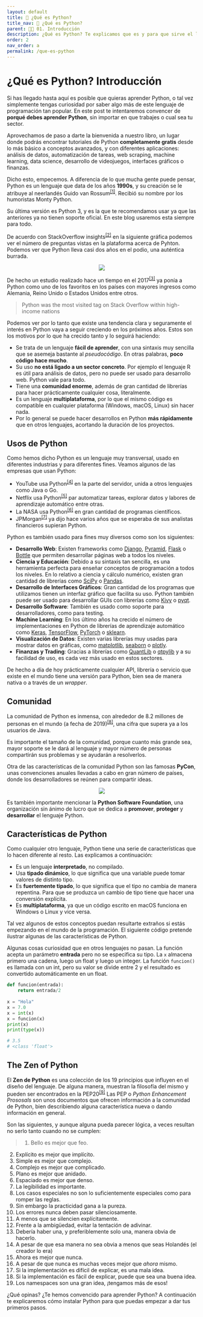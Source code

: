 ```yaml
---
layout: default
title: 📗 ¿Qué es Python?
title_nav: 📗 ¿Qué es Python?
parent: 🕺🏻 01. Introducción
description: ¿Qué es Python? Te explicamos que es y para que sirve el lenguaje de programación Python. También porque es tan usado y porque cada vez hay más gente que lo usa. Es un lenguaje de programación fácil de usar, multiplataforma y con una comunidad de desarrolladores enorme.
order: 2
nav_order: a
permalink: /que-es-python
---
```


# ¿Qué es Python? Introducción

Si has llegado hasta aquí es posible que quieras aprender Python, o tal vez simplemente tengas curiosidad por saber algo más de este lenguaje de programación tan popular. En este post te intentaremos convencer de **porqué debes aprender Python**, sin importar en que trabajes o cual sea tu sector.

Aprovechamos de paso a darte la bienvenida a nuestro libro, un lugar donde podrás encontrar tutoriales de Python **completamente gratis** desde lo más básico a conceptos avanzados, y con diferentes aplicaciones: análisis de datos, automatización de tareas, web scraping, machine learning, data science, desarrollo de videojuegos, interfaces gráficos o finanzas.

Dicho esto, empecemos. A diferencia de lo que mucha gente puede pensar, Python es un lenguaje que data de los años **1990s**, y su creación se le atribuye al neerlandés Guido van Rossum<sup><a href="https://es.wikipedia.org/wiki/Guido_van_Rossum" target="_blank" rel="noopener noreferrer">[1]</a></sup>. Recibió su nombre por los humoristas Monty Python.

Su última versión es Python 3, y es la que te recomendamos usar ya que las anteriores ya no tienen soporte oficial. En este blog usaremos esta siempre para todo.

De acuerdo con StackOverflow insights<sup><a href="https://insights.stackoverflow.com/trends" target="_blank" rel="noopener noreferrer">[2]</a></sup> en la siguiente gráfica podemos ver el número de preguntas vistas en la plataforma acerca de Pyhton. Podemos ver que Python lleva casi dos años en el podio, una auténtica burrada.

<center><img src="https://github.com/ellibrodepython/blog/blob/main/img/python-evolution.png?raw=true"></center>

De hecho un estudio realizado hace un tiempo en el 2017<sup><a href="https://stackoverflow.blog/2017/09/06/incredible-growth-python/" target="_blank" rel="noopener noreferrer">[3]</a></sup> ya ponía a Python como uno de los favoritos en los países con mayores ingresos como Alemania, Reino Unido o Estados Unidos entre otros.

> Python was the most visited tag on Stack Overflow within high-income nations

Podemos ver por lo tanto que existe una tendencia clara y seguramente el interés en Python vaya a seguir creciendo en los próximos años. Estos son los motivos por lo que ha crecido tanto y lo seguirá haciendo:
* Se trata de un lenguaje **fácil de aprender**, con una sintaxis muy sencilla que se asemeja bastante al *pseudocódigo*. En otras palabras, **poco código hace mucho**.
* Su uso **no está ligado a un sector concreto**. Por ejemplo el lenguaje R es útil para análisis de datos, pero no puede ser usado para desarrollo web. Python vale para todo.
* Tiene una **comunidad enorme**, además de gran cantidad de librerías para hacer prácticamente cualquier cosa, literalmente.
* Es un lenguaje **multiplataforma**, por lo que el mismo código es compatible en cualquier plataforma (Windows, macOS, Linux) sin hacer nada.
* Por lo general se puede hacer desarrollos en Python **más rápidamente** que en otros lenguajes, acortando la duración de los proyectos.

## Usos de Python
Como hemos dicho Python es un lenguaje muy transversal, usado en diferentes industrias y para diferentes fines. Veamos algunos de las empresas que usan Python:
* YouTube usa Python<sup><a href="http://highscalability.com/youtube-architecture" target="_blank" rel="noopener noreferrer">[4]</a></sup> en la parte del servidor, unida a otros lenguajes como Java o Go.
* Netflix usa Python<sup><a href="https://www.genbeta.com/desarrollo/netflix-explica-donde-como-utiliza-python-aprendizaje-automatico-automatizacion-pasando-seguridad" target="_blank" rel="noopener noreferrer">[5]</a></sup> par automatizar tareas, explorar datos y labores de aprendizaje automático entre otras.
* La NASA usa Python<sup><a href="https://code.nasa.gov/" target="_blank" rel="noopener noreferrer">[6]</a></sup> en gran cantidad de programas científicos.
* JPMorgan<sup><a href="https://www.enterprisetimes.co.uk/2018/10/10/jpmorgan-wants-its-financial-analysts-to-be-able-to-code/" target="_blank" rel="noopener noreferrer">[7]</a></sup> ya dijo hace varios años que se esperaba de sus analistas financieros supieran Python.

Python es también usado para fines muy diversos como son los siguientes:
* **Desarrollo Web**: Existen frameworks como [Django](http://www.djangoproject.com/ "Django"), [Pyramid](http://www.pylonsproject.org/ "Pyramid"), [Flask](http://flask.pocoo.org/ "Flask") o [Bottle](http://bottlepy.org/ "Bottle") que permiten desarrollar páginas web a todos los niveles.
* **Ciencia y Educación**: Debido a su sintaxis tan sencilla, es una herramienta perfecta para enseñar conceptos de programación a todos los niveles. En lo relativo a ciencia y cálculo numérico, existen gran cantidad de librerías como [SciPy](http://scipy.org/ "SciPy") o [Pandas](http://pandas.pydata.org/ "Pandas").
* **Desarrollo de Interfaces Gráficos**: Gran cantidad de los programas que utilizamos tienen un interfaz gráfico que facilita su uso. Python también puede ser usado para desarrollar GUIs con librerías como [Kivy](http://kivy.org/ "Kivy") o [pyqt](http://www.riverbankcomputing.co.uk/software/pyqt/intro "pyqt").
* **Desarrollo Software**: También es usado como soporte para desarrolladores, como para testing.
* **Machine Learning**: En los último años ha crecido el número de implementaciones en Python de librerías de aprendizaje automático como [Keras](https://keras.io/ "Keras"), [TensorFlow](https://www.tensorflow.org/ "TensorFlow"), [PyTorch](https://pytorch.org/ "PyTorch") o [sklearn](https://scikit-learn.org/ "sklearn").
* **Visualización de Datos**: Existen varias librerías muy usadas para mostrar datos en gráficas, como [matplotlib](https://matplotlib.org/ "matplotlib"), [seaborn](https://seaborn.pydata.org/ "seaborn") o [plotly](https://plot.ly/python/ "plotly").
* **Finanzas y Trading**: Gracias a librerías como [QuantLib](https://www.quantlib.org/ "QuantLib") o  [qtpylib](https://qtpylib.io/docs/latest/ "qtpylib") y a su facilidad de uso, es cada vez más usado en estos sectores.

De hecho a día de hoy prácticamente cualquier API, librería o servicio que existe en el mundo tiene una versión para Python, bien sea de manera nativa o a través de un *wrapper*.

## Comunidad

La comunidad de Python es inmensa, con alrededor de 8.2 millones de personas en el mundo (a fecha de 2019)<sup><a href="https://www.zdnet.com/article/programming-languages-python-developers-now-outnumber-java-ones/" target="_blank" rel="noopener noreferrer">[8]</a></sup>, una cifra que supera ya a los usuarios de Java.

Es importante el tamaño de la comunidad, porque cuanto más grande sea, mayor soporte se le dará al lenguaje y mayor número de personas compartirán sus problemas y se ayudarán a resolverlos.

Otra de las características de la comunidad Python son las famosas **PyCon**, unas convenciones anuales llevadas a cabo en gran número de países, donde los desarrolladores se reúnen para compartir ideas.

<center><img src="https://github.com/ellibrodepython/blog/blob/main/img/python-conf.png?raw=true"></center>


Es también importante mencionar la **Python Software Foundation**, una organización sin ánimo de lucro que se dedica a **promover**, **proteger** y **desarrollar** el lenguaje Python.



## Características de Python

Como cualquier otro lenguaje, Python tiene una serie de características que lo hacen diferente al resto. Las explicamos a continuación:
* Es un lenguaje **interpretado**, no compilado.
* Usa **tipado dinámico**, lo que significa que una variable puede tomar valores de distinto tipo.
* Es **fuertemente tipado**, lo que significa que el tipo no cambia de manera repentina. Para que se produzca un cambio de tipo tiene que hacer una conversión explícita.
* Es **multiplataforma**, ya que un código escrito en macOS funciona en Windows o Linux y vice versa.

Tal vez algunos de estos conceptos puedan resultarte extraños si estás empezando en el mundo de la programación. El siguiente código pretende ilustrar algunas de las características de Python.

Algunas cosas curiosidad que en otros lenguajes no pasan. La función acepta un parámetro **entrada** pero no se especifica su tipo. La `x` almacena primero una cadena, luego un float y luego un integer. La función `funcion()` es llamada con un int, pero su valor se divide entre 2 y el resultado es convertido automáticamente en un float.
```python
def funcion(entrada):
    return entrada/2 
    
x = "Hola"
x = 7.0
x = int(x)
x = funcion(x)
print(x)
print(type(x))

# 3.5
# <class 'float'>
```

## The Zen of Python
El **Zen de Python** es una colección de los 19 principios que influyen en el diseño del lenguaje. De alguna manera, muestran la filosofía del mismo y pueden ser encontrados en la PEP20<sup><a href="https://www.python.org/dev/peps/pep-0020/" target="_blank" rel="noopener noreferrer">[9]</a></sup> Las PEP o *Python Enhancement Prososals* son unos documentos que ofrecen información a la comunidad de Python, bien describiendo alguna característica nueva o dando información en general.

Son las siguientes, y aunque alguna pueda parecer lógica, a veces resultan no serlo tanto cuando no se cumplen:

> 1. Bello es mejor que feo.
2. Explícito es mejor que implícito.
3. Simple es mejor que complejo.
4. Complejo es mejor que complicado.
5. Plano es mejor que anidado.
6. Espaciado es mejor que denso.
7. La legibilidad es importante.
8. Los casos especiales no son lo suficientemente especiales como para romper las reglas.
9. Sin embargo la practicidad gana a la pureza.
10. Los errores nunca deben pasar silenciosamente.
11. A menos que se silencien explícitamente.
12. Frente a la ambigüedad, evitar la tentación de adivinar.
13. Debería haber una, y preferiblemente solo una, manera obvia de hacerlo.
14. A pesar de que esa manera no sea obvia a menos que seas Holandés (el creador lo era)
15. Ahora es mejor que nunca.
16. A pesar de que nunca es muchas veces mejor que *ahora* mismo.
17. Si la implementación es difícil de explicar, es una mala idea.
18. Si la implementación es fácil de explicar, puede que sea una buena idea.
19. Los namespaces son una gran idea, ¡tengamos más de esos!

¿Qué opinas? ¿Te hemos convencido para aprender Python? A continuación te explicaremos cómo instalar Python para que puedas empezar a dar tus primeros pasos.
